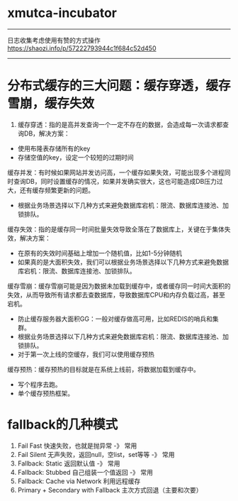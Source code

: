 # xmutca-incubator

-------
日志收集考虑使用有赞的方式操作
https://shaozi.info/p/57222793944c1f684c52d450


-------
# 分布式缓存的三大问题：缓存穿透，缓存雪崩，缓存失效
1. 缓存穿透：指的是高并发查询一个一定不存在的数据，会造成每一次请求都查询DB，解决方案：

* 使用布隆表存储所有的key
* 存储空值的key，设定一个较短的过期时间

缓存并发：有时候如果网站并发访问高，一个缓存如果失效，可能出现多个进程同时查询DB，同时设置缓存的情况，如果并发确实很大，这也可能造成DB压力过大，还有缓存频繁更新的问题。
* 根据业务场景选择以下几种方式来避免数据库宕机：限流、数据库连接池、加锁排队。

缓存失效：指的是缓存同一时间批量失效导致全落在了数据库上，关键在于集体失效，解决方案：
* 在原有的失效时间基础上增加一个随机值，比如1-5分钟随机
* 如果真的是大面积失效，我们可以根据业务场景选择以下几种方式来避免数据库宕机：限流、数据库连接池、加锁排队。


缓存雪崩：缓存雪崩可能是因为数据未加载到缓存中，或者缓存同一时间大面积的失效，从而导致所有请求都去查数据库，导致数据库CPU和内存负载过高，甚至宕机。
* 防止缓存服务器大面积GG：一般对缓存做高可用，比如REDIS的哨兵和集群。
* 根据业务场景选择以下几种方式来避免数据库宕机：限流、数据库连接池、加锁排队。
* 对于第一次上线的空缓存，我们可以使用缓存预热

缓存预热：缓存预热的目标就是在系统上线前，将数据加载到缓存中。
* 写个程序去跑。
* 单个缓存预热框架。

# fallback的几种模式

1. Fail Fast 快速失败，也就是抛异常 -》 常用
2. Fail Silent 无声失败，返回null，空list，set等等 -》 常用
3. Fallback: Static 返回默认值 -》 常用
4. Fallback: Stubbed 自己组装一个值返回 -》 常用
5. Fallback: Cache via Network 利用远程缓存
6. Primary + Secondary with Fallback 主次方式回退（主要和次要）